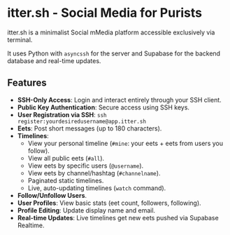 # itter.sh - Social Media for Purists

itter.sh is a minimalist Social mMedia platform accessible exclusively via terminal.

It uses Python with `asyncssh` for the server and Supabase for the backend database and real-time updates.

## Features

*   **SSH-Only Access**: Login and interact entirely through your SSH client.
*   **Public Key Authentication**: Secure access using SSH keys.
*   **User Registration via SSH**: `ssh register:yourdesiredusername@app.itter.sh`
*   **Eets**: Post short messages (up to 180 characters).
*   **Timelines**:
    *   View your personal timeline (`#mine`: your eets + eets from users you follow).
    *   View all public eets (`#all`).
    *   View eets by specific users (`@username`).
    *   View eets by channel/hashtag (`#channelname`).
    *   Paginated static timelines.
    *   Live, auto-updating timelines (`watch` command).
*   **Follow/Unfollow Users**.
*   **User Profiles**: View basic stats (eet count, followers, following).
*   **Profile Editing**: Update display name and email.
*   **Real-time Updates**: Live timelines get new eets pushed via Supabase Realtime.
